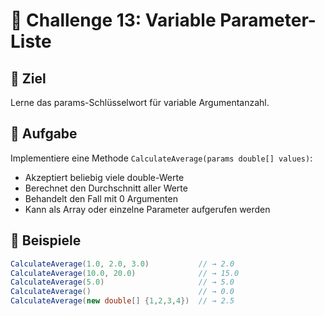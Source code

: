 # 🔷 Challenge 13: Variable Parameter-Liste

## 🎯 Ziel
Lerne das params-Schlüsselwort für variable Argumentanzahl.

## 📝 Aufgabe
Implementiere eine Methode `CalculateAverage(params double[] values)`:
- Akzeptiert beliebig viele double-Werte
- Berechnet den Durchschnitt aller Werte
- Behandelt den Fall mit 0 Argumenten
- Kann als Array oder einzelne Parameter aufgerufen werden

## 🧪 Beispiele
```csharp
CalculateAverage(1.0, 2.0, 3.0)           // → 2.0
CalculateAverage(10.0, 20.0)              // → 15.0
CalculateAverage(5.0)                     // → 5.0
CalculateAverage()                        // → 0.0
CalculateAverage(new double[] {1,2,3,4})  // → 2.5